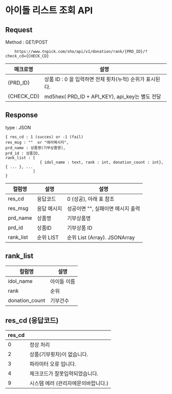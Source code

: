 # 아이돌 리스트 조회 API

## Request  

Method : GET/POST

        https://www.tnpick.com/sho/api/v1/donation/rank/{PRD_ID}/?check_cd={CHECK_CD}


| 매크로명  | 설명   |
|--|--|
| {PRD_ID} | 상품 ID : 0 을 입력하면 전체 횟차(누적) 순위가 표시된다.  |
| {CHECK_CD}  | md5hex( PRD_ID + API_KEY), api_key는 별도 전달 |



## Response
type : JSON

    { res_cd : 1 (succes) or -1 (fail)
    res_msg : ""  or "에러메시지",
    prd_name : 상품명(기부상품명),
    prd_id : 상품ID,
    rank_list : [
                   { idol_name : text, rank : int, donation_count : int}, { ... }, ...
                ]
    }
  

| 컬럼명| 설명   | 설명 |
|--|--|--|
| res_cd | 응답코드  | 0 (성공),  아래 표 참조 |
| res_msg | 응답 메시지  | 성공이면 "", 실패이면 메시지 출력
| prd_name | 상품명  | 기부상품명 
| prd_id | 상품ID  | 기부상품 ID
| rank_list | 순위 LIST  | 순위 List (Array). JSONArray



## rank_list

| 컬럼명| 설명   |
|--|--|
| idol_name | 아이돌 이름  |
| rank | 순위  |
| donation_count | 기부건수  |

## res_cd (응답코드)
| res_cd |	|
|--|--|
|0	|정상 처리|
|2	|상품(기부횟차)이 없습니다.|
|3	|파라미터 오류 입니다.|
|4	|체크코드가 잘못입력되었습니다.|
|9	|시스템 에러 (관리자에문의바랍니다.)|


